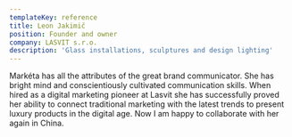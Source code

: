 ```yaml
---
templateKey: reference
title: Leon Jakimič
position: Founder and owner
company: LASVIT s.r.o.
description: 'Glass installations, sculptures and design lighting'
---
```

Markéta has all the attributes of the great brand communicator. She has bright mind and conscientiously cultivated communication skills. When hired as a digital marketing pioneer at Lasvit she has successfully proved her ability to connect traditional marketing with the latest trends to present luxury products in the digital age. Now I am happy to collaborate with her again in China.

